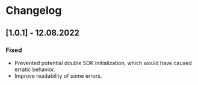 # Changelog
## [1.0.1] - 12.08.2022
### Fixed
- Prevented potential double SDK initialization, which would have caused erratic behavior. 
- Improve readability of some errors.